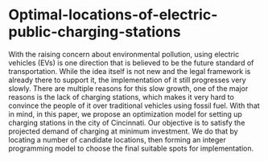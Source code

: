 # Optimal-locations-of-electric-public-charging-stations
With the raising concern about environmental pollution, using electric vehicles (EVs) is one direction that is believed to be the future standard of transportation. While the idea itself is not new and the legal framework is already there to support it, the implementation of it still progresses very slowly. There are multiple reasons for this slow growth, one of the major reasons is the lack of charging stations, which makes it very hard to convince the people of it over traditional vehicles using fossil fuel. With that in mind, in this paper, we propose an optimization model for setting up charging stations in the city of Cincinnati. Our objective is to satisfy the projected demand of charging at minimum investment. We do that by locating a number of candidate locations, then forming an integer programming model to choose the final suitable spots for implementation.
